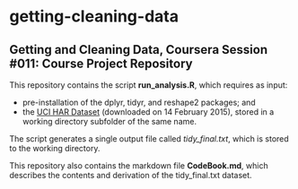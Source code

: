 # getting-cleaning-data
## Getting and Cleaning Data, Coursera Session #011: Course Project Repository

This repository contains the script **run_analysis.R**, which requires as input:
* pre-installation of the dplyr, tidyr, and reshape2 packages; and 
* the [UCI HAR Dataset](https://d396qusza40orc.cloudfront.net/getdata%2Fprojectfiles%2FUCI%20HAR%20Dataset.zip) (downloaded on 14 February 2015), stored in a working directory subfolder of the same name.

The script generates a single output file called *tidy_final.txt*, which is stored to the working directory. 

This repository also contains the markdown file **CodeBook.md**, which describes the contents and derivation of the tidy_final.txt dataset.
